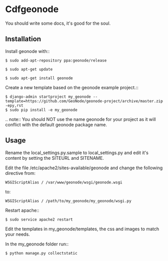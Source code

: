 Cdfgeonode
========================

You should write some docs, it's good for the soul.

Installation
------------

Install geonode with::

    $ sudo add-apt-repository ppa:geonode/release

    $ sudo apt-get update

    $ sudo apt-get install geonode

Create a new template based on the geonode example project.::
    
    $ django-admin startproject my_geonode --template=https://github.com/GeoNode/geonode-project/archive/master.zip -epy,rst 
    $ sudo pip install -e my_geonode

.. note:: You should NOT use the name geonode for your project as it will conflict with the default geonode package name.

Usage
-----

Rename the local_settings.py.sample to local_settings.py and edit it's content by setting the SITEURL and SITENAME.

Edit the file /etc/apache2/sites-available/geonode and change the following directive from:

    WSGIScriptAlias / /var/www/geonode/wsgi/geonode.wsgi

to:

    WSGIScriptAlias / /path/to/my_geonode/my_geonode/wsgi.py

Restart apache::

    $ sudo service apache2 restart

Edit the templates in my_geonode/templates, the css and images to match your needs.

In the my_geonode folder run::

    $ python manage.py collectstatic


